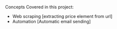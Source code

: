Concepts Covered in this project:

- Web scraping [extracting price element from url]
- Automation [Automatic email sending]



